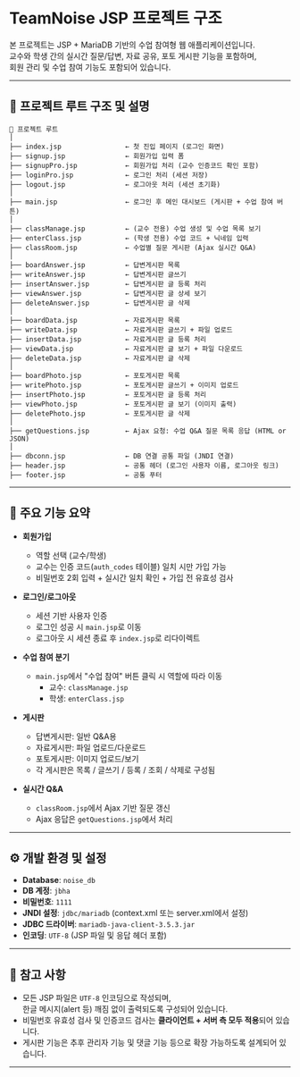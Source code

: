 
# TeamNoise JSP 프로젝트 구조

본 프로젝트는 JSP + MariaDB 기반의 수업 참여형 웹 애플리케이션입니다.  
교수와 학생 간의 실시간 질문/답변, 자료 공유, 포토 게시판 기능을 포함하며,  
회원 관리 및 수업 참여 기능도 포함되어 있습니다.

---

## 📁 프로젝트 루트 구조 및 설명

```
📁 프로젝트 루트
│
├── index.jsp                ← 첫 진입 페이지 (로그인 화면)
├── signup.jsp               ← 회원가입 입력 폼
├── signupPro.jsp            ← 회원가입 처리 (교수 인증코드 확인 포함)
├── loginPro.jsp             ← 로그인 처리 (세션 저장)
├── logout.jsp               ← 로그아웃 처리 (세션 초기화)
│
├── main.jsp                 ← 로그인 후 메인 대시보드 (게시판 + 수업 참여 버튼)
│
├── classManage.jsp          ← (교수 전용) 수업 생성 및 수업 목록 보기
├── enterClass.jsp           ← (학생 전용) 수업 코드 + 닉네임 입력
├── classRoom.jsp            ← 수업별 질문 게시판 (Ajax 실시간 Q&A)
│
├── boardAnswer.jsp          ← 답변게시판 목록
├── writeAnswer.jsp          ← 답변게시판 글쓰기
├── insertAnswer.jsp         ← 답변게시판 글 등록 처리
├── viewAnswer.jsp           ← 답변게시판 글 상세 보기
├── deleteAnswer.jsp         ← 답변게시판 글 삭제
│
├── boardData.jsp            ← 자료게시판 목록
├── writeData.jsp            ← 자료게시판 글쓰기 + 파일 업로드
├── insertData.jsp           ← 자료게시판 글 등록 처리
├── viewData.jsp             ← 자료게시판 글 보기 + 파일 다운로드
├── deleteData.jsp           ← 자료게시판 글 삭제
│
├── boardPhoto.jsp           ← 포토게시판 목록
├── writePhoto.jsp           ← 포토게시판 글쓰기 + 이미지 업로드
├── insertPhoto.jsp          ← 포토게시판 글 등록 처리
├── viewPhoto.jsp            ← 포토게시판 글 보기 (이미지 출력)
├── deletePhoto.jsp          ← 포토게시판 글 삭제
│
├── getQuestions.jsp         ← Ajax 요청: 수업 Q&A 질문 목록 응답 (HTML or JSON)
│
├── dbconn.jsp               ← DB 연결 공통 파일 (JNDI 연결)
├── header.jsp               ← 공통 헤더 (로그인 사용자 이름, 로그아웃 링크)
├── footer.jsp               ← 공통 푸터
```

---

## 🧾 주요 기능 요약

- **회원가입**
  - 역할 선택 (교수/학생)
  - 교수는 인증 코드(`auth_codes` 테이블) 일치 시만 가입 가능
  - 비밀번호 2회 입력 + 실시간 일치 확인 + 가입 전 유효성 검사

- **로그인/로그아웃**
  - 세션 기반 사용자 인증
  - 로그인 성공 시 `main.jsp`로 이동
  - 로그아웃 시 세션 종료 후 `index.jsp`로 리다이렉트

- **수업 참여 분기**
  - `main.jsp`에서 "수업 참여" 버튼 클릭 시 역할에 따라 이동
    - 교수: `classManage.jsp`
    - 학생: `enterClass.jsp`

- **게시판**
  - 답변게시판: 일반 Q&A용
  - 자료게시판: 파일 업로드/다운로드
  - 포토게시판: 이미지 업로드/보기
  - 각 게시판은 목록 / 글쓰기 / 등록 / 조회 / 삭제로 구성됨

- **실시간 Q&A**
  - `classRoom.jsp`에서 Ajax 기반 질문 갱신
  - Ajax 응답은 `getQuestions.jsp`에서 처리

---

## ⚙️ 개발 환경 및 설정

- **Database**: `noise_db`
- **DB 계정**: `jbha`
- **비밀번호**: `1111`
- **JNDI 설정**: `jdbc/mariadb` (context.xml 또는 server.xml에서 설정)
- **JDBC 드라이버**: `mariadb-java-client-3.5.3.jar`
- **인코딩**: `UTF-8` (JSP 파일 및 응답 헤더 포함)

---

## 📌 참고 사항

- 모든 JSP 파일은 `UTF-8` 인코딩으로 작성되며,  
  한글 메시지(alert 등) 깨짐 없이 출력되도록 구성되어 있습니다.
- 비밀번호 유효성 검사 및 인증코드 검사는 **클라이언트 + 서버 측 모두 적용**되어 있습니다.
- 게시판 기능은 추후 관리자 기능 및 댓글 기능 등으로 확장 가능하도록 설계되어 있습니다.

---

